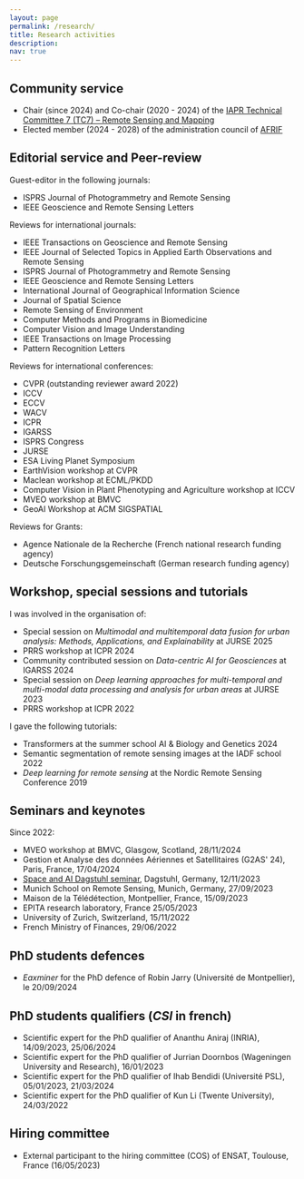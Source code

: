 ```yaml
---
layout: page
permalink: /research/
title: Research activities
description: 
nav: true
---
```


## Community service

- Chair (since 2024) and Co-chair (2020 - 2024) of the <a href="https://iapr-tc7.github.io">IAPR Technical Committee 7 (TC7) – Remote Sensing and Mapping</a>
- Elected member (2024 - 2028) of the administration council of <a href="http://www.afrif.asso.fr">AFRIF</a>

## Editorial service and Peer-review

Guest-editor in the following journals:
- ISPRS Journal of Photogrammetry and Remote Sensing
- IEEE Geoscience and Remote Sensing Letters

Reviews for international journals:
- IEEE Transactions on Geoscience and Remote Sensing
- IEEE Journal of Selected Topics in Applied Earth Observations and Remote Sensing
- ISPRS Journal of Photogrammetry and Remote Sensing
- IEEE Geoscience and Remote Sensing Letters
- International Journal of Geographical Information Science
- Journal of Spatial Science
- Remote Sensing of Environment
- Computer Methods and Programs in Biomedicine
- Computer Vision and Image Understanding
- IEEE Transactions on Image Processing
- Pattern Recognition Letters

Reviews for international conferences:
- CVPR (outstanding reviewer award 2022)
- ICCV
- ECCV
- WACV
- ICPR
- IGARSS
- ISPRS Congress
- JURSE
- ESA Living Planet Symposium
- EarthVision workshop at CVPR
- Maclean workshop at ECML/PKDD
- Computer Vision in Plant Phenotyping and Agriculture workshop at ICCV
- MVEO workshop at BMVC
- GeoAI Workshop at ACM SIGSPATIAL

Reviews for Grants:
- Agence Nationale de la Recherche (French national research funding agency)
- Deutsche Forschungsgemeinschaft (German research funding agency)

## Workshop, special sessions and tutorials

I was involved in the organisation of:
- Special session on *Multimodal and multitemporal data fusion for urban analysis: Methods, Applications, and Explainability* at JURSE 2025
- PRRS workshop at ICPR 2024
- Community contributed session on *Data-centric AI for Geosciences* at IGARSS 2024
- Special session on *Deep learning approaches for multi-temporal and multi-modal data processing and analysis for urban areas* at JURSE 2023
- PRRS workshop at ICPR 2022

I gave the following tutorials:
- Transformers at the summer school AI & Biology and Genetics 2024
- Semantic segmentation of remote sensing images at the IADF school 2022
- *Deep learning for remote sensing* at the Nordic Remote Sensing Conference 2019

## Seminars and keynotes

Since 2022:
- MVEO workshop at BMVC, Glasgow, Scotland, 28/11/2024
- Gestion et Analyse des données Aériennes et Satellitaires (G2AS' 24), Paris, France, 17/04/2024
- <a href="https://www.dagstuhl.de/en/seminars/seminar-calendar/seminar-details/23461">Space and AI Dagstuhl seminar</a>, Dagstuhl, Germany, 12/11/2023
- Munich School on Remote Sensing, Munich, Germany, 27/09/2023
- Maison de la Télédétection, Montpellier, France, 15/09/2023
- EPITA research laboratory, France 25/05/2023
- University of Zurich, Switzerland, 15/11/2022
- French Ministry of Finances, 29/06/2022

## PhD students defences

- *Eaxminer* for the PhD defence of Robin Jarry (Université de Montpellier), le 20/09/2024

## PhD students qualifiers (*CSI* in french)

- Scientific expert for the PhD qualifier of Ananthu Aniraj (INRIA), 14/09/2023, 25/06/2024
- Scientific expert for the PhD qualifier of Jurrian Doornbos (Wageningen University and Research), 16/01/2023
- Scientific expert for the PhD qualifier of Ihab Bendidi (Université PSL), 05/01/2023, 21/03/2024
- Scientific expert for the PhD qualifier of Kun Li (Twente University), 24/03/2022

## Hiring committee

- External participant to the hiring committee (COS) of ENSAT, Toulouse, France (16/05/2023)